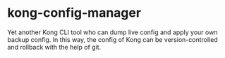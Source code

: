 # kong-config-manager
Yet another Kong CLI tool who can dump live config and apply your own backup config. In this way, the config of Kong can be version-controlled and rollback with the help of git.
